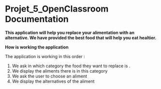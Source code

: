 # Projet_5_OpenClassroom Documentation

**This application will help you replace your alimentation with an alternative. We have provided the best food that will help you eat healtier.**


**How is working the application**

The application is working in this order :


1. We ask in which category the food they want to replace is .
2. We display the aliments there is in this category
3. We ask the user to choose an aliment
4. We display the alternatives of the aliment




